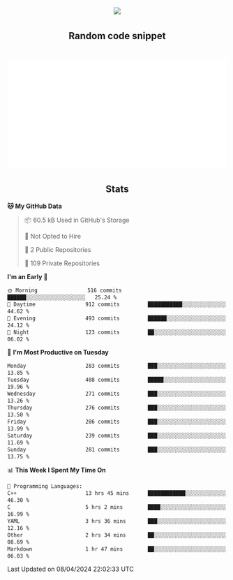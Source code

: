 <h1 align="center"><img src="https://readme-typing-svg.demolab.com?font=JetBrains+Mono&duration=3000&pause=1500&color=FE8019&center=true&multiline=true&repeat=false&random=false&width=600&height=60&lines=Welcome+to+my+page!;I'm+currently+learning+C%2C+Rust+and+C%2B%2B"></h1>

<h2 align="center">Random code snippet</h2>

<h1 align="center"><img src="assets/code_snippet.svg"></h1>

<h2 align="center">Stats</h2>

<!--START_SECTION:waka-->
**🐱 My GitHub Data** 

> 📦 60.5 kB Used in GitHub's Storage 
 > 
> 🚫 Not Opted to Hire
 > 
> 📜 2 Public Repositories 
 > 
> 🔑 109 Private Repositories 
 > 
**I'm an Early 🐤** 

```text
🌞 Morning                516 commits         ██████░░░░░░░░░░░░░░░░░░░   25.24 % 
🌆 Daytime                912 commits         ███████████░░░░░░░░░░░░░░   44.62 % 
🌃 Evening                493 commits         ██████░░░░░░░░░░░░░░░░░░░   24.12 % 
🌙 Night                  123 commits         ██░░░░░░░░░░░░░░░░░░░░░░░   06.02 % 
```
📅 **I'm Most Productive on Tuesday** 

```text
Monday                   283 commits         ███░░░░░░░░░░░░░░░░░░░░░░   13.85 % 
Tuesday                  408 commits         █████░░░░░░░░░░░░░░░░░░░░   19.96 % 
Wednesday                271 commits         ███░░░░░░░░░░░░░░░░░░░░░░   13.26 % 
Thursday                 276 commits         ███░░░░░░░░░░░░░░░░░░░░░░   13.50 % 
Friday                   286 commits         ███░░░░░░░░░░░░░░░░░░░░░░   13.99 % 
Saturday                 239 commits         ███░░░░░░░░░░░░░░░░░░░░░░   11.69 % 
Sunday                   281 commits         ███░░░░░░░░░░░░░░░░░░░░░░   13.75 % 
```


📊 **This Week I Spent My Time On** 

```text
💬 Programming Languages: 
C++                      13 hrs 45 mins      ████████████░░░░░░░░░░░░░   46.30 % 
C                        5 hrs 2 mins        ████░░░░░░░░░░░░░░░░░░░░░   16.99 % 
YAML                     3 hrs 36 mins       ███░░░░░░░░░░░░░░░░░░░░░░   12.16 % 
Other                    2 hrs 34 mins       ██░░░░░░░░░░░░░░░░░░░░░░░   08.69 % 
Markdown                 1 hr 47 mins        ██░░░░░░░░░░░░░░░░░░░░░░░   06.03 % 
```


 Last Updated on 08/04/2024 22:02:33 UTC
<!--END_SECTION:waka-->
